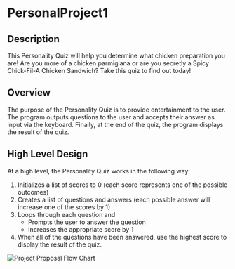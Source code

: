 # PersonalProject1

## Description

This Personality Quiz will help you determine what chicken preparation you are! Are you more of a chicken parmigiana or are you secretly a Spicy Chick-Fil-A Chicken Sandwich? Take this quiz to find out today!


## Overview

The purpose of the Personality Quiz is to provide entertainment to the user. The
program outputs questions to the user and accepts their answer as input via the
keyboard. Finally, at the end of the quiz, the program displays the result of
the quiz.

## High Level Design

At a high level, the Personality Quiz works in the following way:

1. Initializes a list of scores to 0 (each score represents one of the possible outcomes)
2. Creates a list of questions and answers (each possible answer will increase one of the scores by 1)
3. Loops through each question and
   * Prompts the user to answer the question
   * Increases the appropriate score by 1
4. When all of the questions have been answered, use the highest score to display the result of the quiz.

![Project Proposal Flow Chart](../images/projectproposalflowchart.png)


